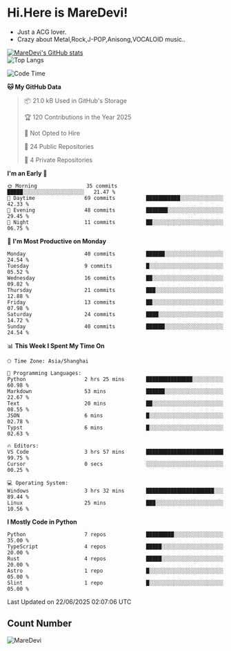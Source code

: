 # Hi.Here is MareDevi!

- Just a ACG lover.
- Crazy about Metal,Rock,J-POP,Anisong,VOCALOID music..

[![MareDevi's GitHub stats](https://github-readme-stats.vercel.app/api?username=MareDevi&show_icons=true&theme=algolia)](https://github.com/anuraghazra/github-readme-stats)  
![Top Langs](https://github-readme-stats.vercel.app/api/top-langs/?username=MareDevi&layout=compact&theme=algolia)

<!--START_SECTION:waka-->
![Code Time](http://img.shields.io/badge/Code%20Time-218%20hrs%2027%20mins-blue)

**🐱 My GitHub Data** 

> 📦 21.0 kB Used in GitHub's Storage 
 > 
> 🏆 120 Contributions in the Year 2025
 > 
> 🚫 Not Opted to Hire
 > 
> 📜 24 Public Repositories 
 > 
> 🔑 4 Private Repositories 
 > 
**I'm an Early 🐤** 

```text
🌞 Morning                35 commits          █████░░░░░░░░░░░░░░░░░░░░   21.47 % 
🌆 Daytime                69 commits          ███████████░░░░░░░░░░░░░░   42.33 % 
🌃 Evening                48 commits          ███████░░░░░░░░░░░░░░░░░░   29.45 % 
🌙 Night                  11 commits          ██░░░░░░░░░░░░░░░░░░░░░░░   06.75 % 
```
📅 **I'm Most Productive on Monday** 

```text
Monday                   40 commits          ██████░░░░░░░░░░░░░░░░░░░   24.54 % 
Tuesday                  9 commits           █░░░░░░░░░░░░░░░░░░░░░░░░   05.52 % 
Wednesday                16 commits          ██░░░░░░░░░░░░░░░░░░░░░░░   09.82 % 
Thursday                 21 commits          ███░░░░░░░░░░░░░░░░░░░░░░   12.88 % 
Friday                   13 commits          ██░░░░░░░░░░░░░░░░░░░░░░░   07.98 % 
Saturday                 24 commits          ████░░░░░░░░░░░░░░░░░░░░░   14.72 % 
Sunday                   40 commits          ██████░░░░░░░░░░░░░░░░░░░   24.54 % 
```


📊 **This Week I Spent My Time On** 

```text
🕑︎ Time Zone: Asia/Shanghai

💬 Programming Languages: 
Python                   2 hrs 25 mins       ███████████████░░░░░░░░░░   60.98 % 
Markdown                 53 mins             ██████░░░░░░░░░░░░░░░░░░░   22.67 % 
Text                     20 mins             ██░░░░░░░░░░░░░░░░░░░░░░░   08.55 % 
JSON                     6 mins              █░░░░░░░░░░░░░░░░░░░░░░░░   02.78 % 
Typst                    6 mins              █░░░░░░░░░░░░░░░░░░░░░░░░   02.63 % 

🔥 Editors: 
VS Code                  3 hrs 57 mins       █████████████████████████   99.75 % 
Cursor                   0 secs              ░░░░░░░░░░░░░░░░░░░░░░░░░   00.25 % 

💻 Operating System: 
Windows                  3 hrs 32 mins       ██████████████████████░░░   89.44 % 
Linux                    25 mins             ███░░░░░░░░░░░░░░░░░░░░░░   10.56 % 
```

**I Mostly Code in Python** 

```text
Python                   7 repos             █████████░░░░░░░░░░░░░░░░   35.00 % 
TypeScript               4 repos             █████░░░░░░░░░░░░░░░░░░░░   20.00 % 
Rust                     4 repos             █████░░░░░░░░░░░░░░░░░░░░   20.00 % 
Astro                    1 repo              █░░░░░░░░░░░░░░░░░░░░░░░░   05.00 % 
Slint                    1 repo              █░░░░░░░░░░░░░░░░░░░░░░░░   05.00 % 
```




 Last Updated on 22/06/2025 02:07:06 UTC
<!--END_SECTION:waka-->

## Count Number
![MareDevi](https://count.getloli.com/get/@maredevi?theme=moebooru-h)  

<!---
MareDevi/MareDevi is a ✨ special ✨ repository because its `README.md` (this file) appears on your GitHub profile.
You can click the Preview link to take a look at your changes.
--->
